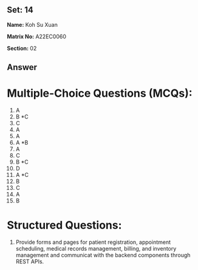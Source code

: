 ## Set: 14

**Name:** Koh Su Xuan

**Matrix No:** A22EC0060

**Section:** 02

## Answer
# Multiple-Choice Questions (MCQs):
1. A
2. B *C
3. C
4. A
5. A
6. A *B
7. A
8. C
9. B *C
10. D
11. A *C
12. B
13. C
14. A
15. B

# Structured Questions:
1. Provide forms and pages for patient registration, appointment scheduling, medical records management, billing, and inventory management and communicat with the backend components through REST APIs.
